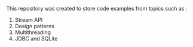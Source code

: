 This repository was created to store code examples from topics such as :
1) Stream API
2) Design patterns
3) Multithreading
4) JDBC and SQLite
